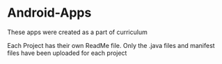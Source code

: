 # Android-Apps
These apps were created as a part of curriculum

Each Project has their own ReadMe file. Only the .java files and manifest files have been uploaded for each project
